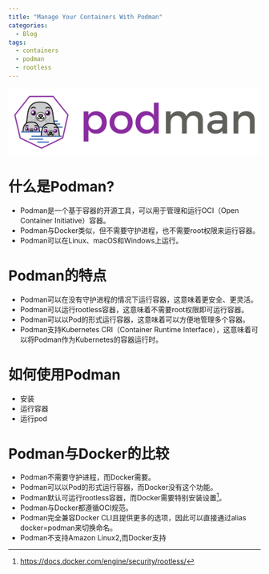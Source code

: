 ```yaml
---
title: "Manage Your Containers With Podman"
categories:
  - Blog
tags:
  - containers
  - podman
  - rootless
---
```

![ClickHouse](/assets/images/podman.svg "podman")
# 什么是Podman?
  - Podman是一个基于容器的开源工具，可以用于管理和运行OCI（Open Container Initiative）容器。
  - Podman与Docker类似，但不需要守护进程，也不需要root权限来运行容器。
  - Podman可以在Linux、macOS和Windows上运行。

# Podman的特点
  - Podman可以在没有守护进程的情况下运行容器，这意味着更安全、更灵活。
  - Podman可以运行rootless容器，这意味着不需要root权限即可运行容器。
  - Podman可以以Pod的形式运行容器，这意味着可以方便地管理多个容器。
  - Podman支持Kubernetes CRI（Container Runtime Interface），这意味着可以将Podman作为Kubernetes的容器运行时。

# 如何使用Podman
  - 安装
  - 运行容器
  - 运行pod

# Podman与Docker的比较
  - Podman不需要守护进程，而Docker需要。
  - Podman可以以Pod的形式运行容器，而Docker没有这个功能。
  - Podman默认可运行rootless容器，而Docker需要特别安装设置[^1]。
  - Podman与Docker都遵循OCI规范。
  - Podman完全兼容Docker CLI且提供更多的选项，因此可以直接通过alias docker=podman来切换命名。
  - Podman不支持Amazon Linux2,而Docker支持

[^1]: https://docs.docker.com/engine/security/rootless/
